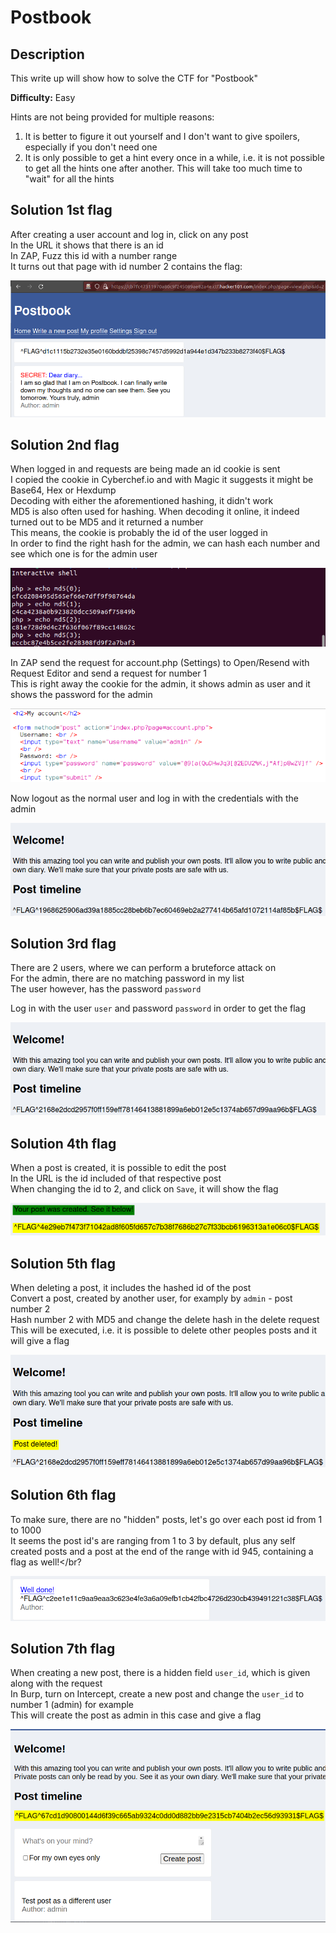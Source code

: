 # Postbook

## Description
This write up will show how to solve the CTF for "Postbook"

**Difficulty:** Easy

Hints are not being provided for multiple reasons:</br>
1. It is better to figure it out yourself and I don't want to give spoilers, especially if you don't need one
2. It is only possible to get a hint every once in a while, i.e. it is not possible to get all the hints one after another. This will take too much time to "wait" for all the hints

## Solution 1st flag
After creating a user account and log in, click on any post</br>
In the URL it shows that there is an id</br>
In ZAP, Fuzz this id with a number range</br>
It turns out that page with id number 2 contains the flag:</br>

![alt](https://github.com/8r0wn13/hacker101_ctf/blob/main/images/Screenshot%20from%202023-10-02%2002-28-05.png?raw=true)

## Solution 2nd flag
When logged in and requests are being made an id cookie is sent</br>
I copied the cookie in Cyberchef.io and with Magic it suggests it might be Base64, Hex or Hexdump</br>
Decoding with either the aforementioned hashing, it didn't work</br>
MD5 is also often used for hashing. When decoding it online, it indeed turned out to be MD5 and it returned a number</br>
This means, the cookie is probably the id of the user logged in</br>
In order to find the right hash for the admin, we can hash each number and see which one is for the admin user</br>

![alt](https://github.com/8r0wn13/hacker101_ctf/blob/main/images/Screenshot%20from%202023-10-02%2003-01-18.png?raw=true)

In ZAP send the request for account.php (Settings) to Open/Resend with Request Editor and send a request for number 1</br>
This is right away the cookie for the admin, it shows admin as user and it shows the password for the admin</br>

![alt](https://github.com/8r0wn13/hacker101_ctf/blob/main/images/Screenshot%20from%202023-10-02%2003-02-20.png?raw=true)

Now logout as the normal user and log in with the credentials with the admin</br>

![alt](https://github.com/8r0wn13/hacker101_ctf/blob/main/images/Screenshot%20from%202023-10-02%2003-03-20.png?raw=true)

## Solution 3rd flag
There are 2 users, where we can perform a bruteforce attack on</br>
For the admin, there are no matching password in my list</br>
The user however, has the password `password`</br>

Log in with the user `user` and password `password` in order to get the flag</br>

![alt](https://github.com/8r0wn13/hacker101_ctf/blob/main/images/Screenshot%20from%202023-10-02%2023-26-53.png?raw=true)

## Solution 4th flag
When a post is created, it is possible to edit the post</br>
In the URL is the id included of that respective post</br>
When changing the id to 2, and click on `Save`, it will show the flag</br>

![alt](https://github.com/8r0wn13/hacker101_ctf/blob/main/images/Screenshot%20from%202023-10-02%2023-33-30.png?raw=true)

## Solution 5th flag
When deleting a post, it includes the hashed id of the post</br>
Convert a post, created by another user, for examply by `admin` - post number 2</br>
Hash number 2 with MD5 and change the delete hash in the delete request</br>
This will be executed, i.e. it is possible to delete other peoples posts and it will give a flag</br>

![alt](https://github.com/8r0wn13/hacker101_ctf/blob/main/images/Screenshot%20from%202023-10-02%2023-44-44.png?raw=true)

## Solution 6th flag
To make sure, there are no "hidden" posts, let's go over each post id from 1 to 1000</br>
It seems the post id's are ranging from 1 to 3 by default, plus any self created posts and a post at the end of the range with id 945, containing a flag as well!</br?

![alt](https://github.com/8r0wn13/hacker101_ctf/blob/main/images/Screenshot%20from%202023-10-02%2023-51-03.png?raw=true)

## Solution 7th flag
When creating a new post, there is a hidden field `user_id`, which is given along with the request</br>
In Burp, turn on Intercept, create a new post and change the `user_id` to number 1 (admin) for example</br>
This will create the post as admin in this case and give a flag</br>

![alt](https://github.com/8r0wn13/hacker101_ctf/blob/main/images/Screenshot%20from%202023-10-03%2000-32-31.png?raw=true)
